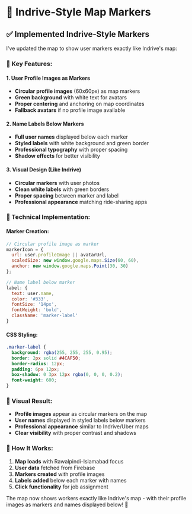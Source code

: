 # 🚗 Indrive-Style Map Markers

## ✅ **Implemented Indrive-Style Markers**

I've updated the map to show user markers exactly like Indrive's map:

### **🎯 Key Features:**

#### **1. User Profile Images as Markers**
- **Circular profile images** (60x60px) as map markers
- **Green background** with white text for avatars
- **Proper centering** and anchoring on map coordinates
- **Fallback avatars** if no profile image available

#### **2. Name Labels Below Markers**
- **Full user names** displayed below each marker
- **Styled labels** with white background and green border
- **Professional typography** with proper spacing
- **Shadow effects** for better visibility

#### **3. Visual Design (Like Indrive)**
- **Circular markers** with user photos
- **Clean white labels** with green borders
- **Proper spacing** between marker and label
- **Professional appearance** matching ride-sharing apps

### **🔧 Technical Implementation:**

#### **Marker Creation:**
```javascript
// Circular profile image as marker
markerIcon = {
  url: user.profileImage || avatarUrl,
  scaledSize: new window.google.maps.Size(60, 60),
  anchor: new window.google.maps.Point(30, 30)
};

// Name label below marker
label: {
  text: user.name,
  color: '#333',
  fontSize: '14px',
  fontWeight: 'bold',
  className: 'marker-label'
}
```

#### **CSS Styling:**
```css
.marker-label {
  background: rgba(255, 255, 255, 0.95);
  border: 2px solid #4CAF50;
  border-radius: 12px;
  padding: 6px 12px;
  box-shadow: 0 3px 12px rgba(0, 0, 0, 0.2);
  font-weight: 600;
}
```

### **🎨 Visual Result:**
- **Profile images** appear as circular markers on the map
- **User names** displayed in styled labels below markers
- **Professional appearance** similar to Indrive/Uber maps
- **Clear visibility** with proper contrast and shadows

### **🚀 How It Works:**
1. **Map loads** with Rawalpindi-Islamabad focus
2. **User data** fetched from Firebase
3. **Markers created** with profile images
4. **Labels added** below each marker with names
5. **Click functionality** for job assignment

The map now shows workers exactly like Indrive's map - with their profile images as markers and names displayed below! 🎯
